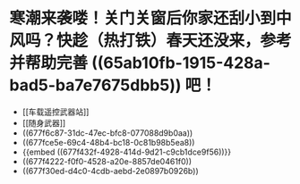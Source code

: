# 寒潮来袭喽！关门关窗后你家还刮小到中风吗？快趁（热打铁）春天还没来，参考并帮助完善 ((65ab10fb-1915-428a-bad5-ba7e7675dbb5)) 吧！
- [[车载遥控武器站]]
- [[随身武器]]
- ((677f6c87-31dc-47ec-bfc8-077088d9b0aa))
- ((677fce5e-69c4-48b4-bc18-0c81b98b5ea8))
- {{embed ((677f432f-4928-414d-9d21-c9cb1dce9f56))}}
- ((677f4222-f0f0-4528-a20e-8857de0461f0))
- ((677f30ed-d4c0-4cdb-aebd-2e0897b0926b))